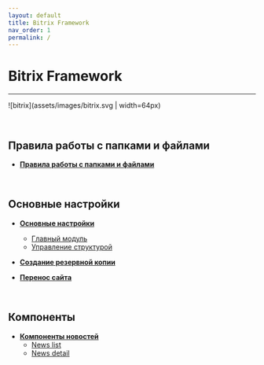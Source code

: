 ```yaml
---
layout: default
title: Bitrix Framework
nav_order: 1
permalink: /
---
```


# Bitrix Framework
---

![bitrix](assets/images/bitrix.svg | width=64px)

<br>

## Правила работы с папками и файлами

- [**Правила работы с папками и файлами**](/bitrix/folders-and-files/)

<br>

## Основные настройки

- [**Основные настройки**](/bitrix/settings/)
  - [Главный модуль](/bitrix/settings/main)
  - [Управление структурой](/bitrix/settings/fileman)

- [**Создание резервной копии**](/bitrix/docs/backups)

- [**Перенос сайта**](/bitrix/docs/restore)

<br>

## Компоненты

- [**Компоненты новостей**](/bitrix/components/news/)
  - [News list](/bitrix/components/news/news.list)
  - [News detail](/bitrix/components/news/news.detail)

<br>
